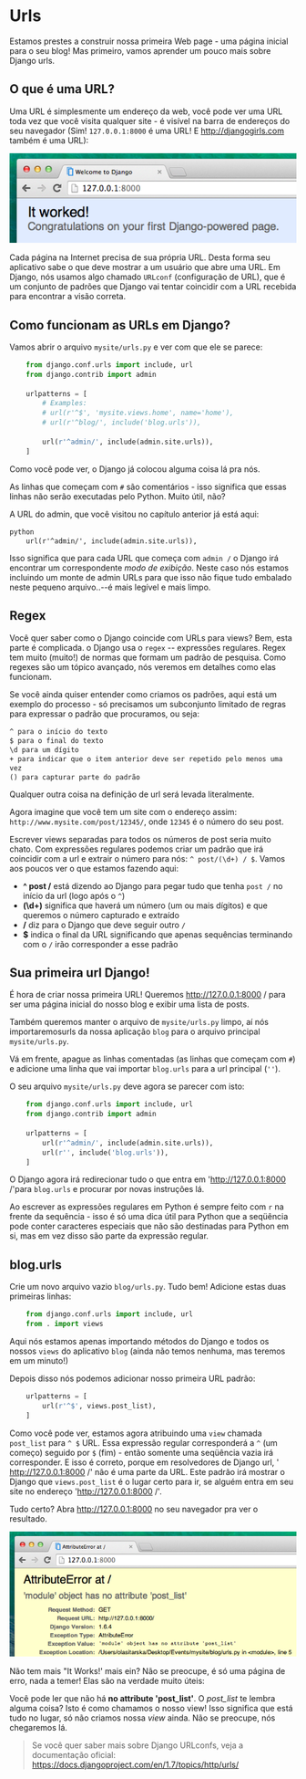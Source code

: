 # Urls

Estamos prestes a construir nossa primeira Web page - uma página inicial para o seu blog! Mas primeiro, vamos aprender um pouco mais sobre Django urls.

## O que é uma URL?

Uma URL é simplesmente um endereço da web, você pode ver uma URL toda vez que você visita qualquer site - é visível na barra de endereços do seu navegador (Sim! `127.0.0.1:8000` é uma URL! E http://djangogirls.com também é uma URL):

![URL][1]

 [1]: images/url.png

Cada página na Internet precisa de sua própria URL. Desta forma seu aplicativo sabe o que deve mostrar a um usuário que abre uma URL. Em Django, nós usamos algo chamado `URLconf` (configuração de URL), que é um conjunto de padrões que Django vai tentar coincidir com a URL recebida para encontrar a visão correta.

## Como funcionam as URLs em Django?

Vamos abrir o arquivo `mysite/urls.py` e ver com que ele se parece:

```python
    from django.conf.urls import include, url
    from django.contrib import admin
    
    urlpatterns = [
        # Examples:
        # url(r'^$', 'mysite.views.home', name='home'),
        # url(r'^blog/', include('blog.urls')),
    
        url(r'^admin/', include(admin.site.urls)),
    ]
```

Como você pode ver, o Django já colocou alguma coisa lá pra nós.

As linhas que começam com `#` são comentários - isso significa que essas linhas não serão executadas pelo Python. Muito útil, não?

A URL do admin, que você visitou no capítulo anterior já está aqui:

    python
        url(r'^admin/', include(admin.site.urls)),
    

Isso significa que para cada URL que começa com `admin /` o Django irá encontrar um correspondente *modo de exibição*. Neste caso nós estamos incluindo um monte de admin URLs para que isso não fique tudo embalado neste pequeno arquivo..--é mais legível e mais limpo.

## Regex

Você quer saber como o Django coincide com URLs para views? Bem, esta parte é complicada. o Django usa o `regex` -- expressões regulares. Regex tem muito (muito!) de normas que formam um padrão de pesquisa. Como regexes são um tópico avançado, nós veremos em detalhes como elas funcionam.

Se você ainda quiser entender como criamos os padrões, aqui está um exemplo do processo - só precisamos um subconjunto limitado de regras para expressar o padrão que procuramos, ou seja:

    ^ para o início do texto
    $ para o final do texto 
    \d para um dígito 
    + para indicar que o item anterior deve ser repetido pelo menos uma vez 
    () para capturar parte do padrão
    

Qualquer outra coisa na definição de url será levada literalmente.

Agora imagine que você tem um site com o endereço assim: `http://www.mysite.com/post/12345/`, onde `12345` é o número do seu post.

Escrever views separadas para todos os números de post seria muito chato. Com expressões regulares podemos criar um padrão que irá coincidir com a url e extrair o número para nós: `^ post/(\d+) / $`. Vamos aos poucos ver o que estamos fazendo aqui:

*   **^ post /** está dizendo ao Django para pegar tudo que tenha `post /` no início da url (logo após o `^`)
*   **(\d+)** significa que haverá um número (um ou mais dígitos) e que queremos o número capturado e extraído
*   **/** diz para o Django que deve seguir outro `/`
*   **$** indica o final da URL significando que apenas sequências terminando com o `/` irão corresponder a esse padrão

## Sua primeira url Django!

É hora de criar nossa primeira URL! Queremos http://127.0.0.1:8000 / para ser uma página inicial do nosso blog e exibir uma lista de posts.

Também queremos manter o arquivo de `mysite/urls.py` limpo, aí nós importaremosurls da nossa aplicação `blog` para o arquivo principal `mysite/urls.py`.

Vá em frente, apague as linhas comentadas (as linhas que começam com `#`) e adicione uma linha que vai importar `blog.urls` para a url principal (`''`).

O seu arquivo `mysite/urls.py` deve agora se parecer com isto:

```python
    from django.conf.urls import include, url
    from django.contrib import admin
    
    urlpatterns = [
        url(r'^admin/', include(admin.site.urls)),
        url(r'', include('blog.urls')),
    ]
```

O Django agora irá redirecionar tudo o que entra em 'http://127.0.0.1:8000 /'para `blog.urls` e procurar por novas instruções lá.

Ao escrever as expressões regulares em Python é sempre feito com `r` na frente da sequência - isso é só uma dica útil para Python que a seqüência pode conter caracteres especiais que não são destinadas para Python em si, mas em vez disso são parte da expressão regular.

## blog.urls

Crie um novo arquivo vazio `blog/urls.py`. Tudo bem! Adicione estas duas primeiras linhas:

```python
    from django.conf.urls import include, url
    from . import views
```

Aqui nós estamos apenas importando métodos do Django e todos os nossos `views` do aplicativo `blog` (ainda não temos nenhuma, mas teremos em um minuto!)

Depois disso nós podemos adicionar nosso primeira URL padrão:

```python
    urlpatterns = [
        url(r'^$', views.post_list),
    ]
``` 

Como você pode ver, estamos agora atribuindo uma `view` chamada `post_list` para `^ $` URL. Essa expressão regular corresponderá a `^` (um começo) seguido por `$` (fim) - então somente uma seqüência vazia irá corresponder. E isso é correto, porque em resolvedores de Django url, ' http://127.0.0.1:8000 /' não é uma parte da URL. Este padrão irá mostrar o Django que `views.post_list` é o lugar certo para ir, se alguém entra em seu site no endereço 'http://127.0.0.1:8000 /'.

Tudo certo? Abra http://127.0.0.1:8000 no seu navegador pra ver o resultado.

![Erro][2]

 [2]: images/error1.png

Não tem mais "It Works!' mais ein? Não se preocupe, é só uma página de erro, nada a temer! Elas são na verdade muito úteis:

Você pode ler que não há **no attribute 'post_list'**. O *post_list* te lembra alguma coisa? Isto é como chamamos o nosso view! Isso significa que está tudo no lugar, só não criamos nossa *view* ainda. Não se preocupe, nós chegaremos lá.

> Se você quer saber mais sobre Django URLconfs, veja a documentação oficial: https://docs.djangoproject.com/en/1.7/topics/http/urls/
